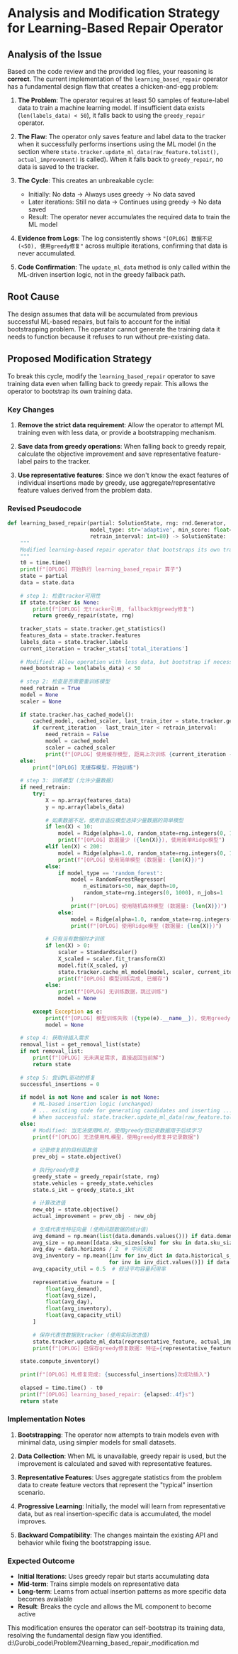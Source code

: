 # Analysis and Modification Strategy for Learning-Based Repair Operator

## Analysis of the Issue

Based on the code review and the provided log files, your reasoning is **correct**. The current implementation of the `learning_based_repair` operator has a fundamental design flaw that creates a chicken-and-egg problem:

1. **The Problem**: The operator requires at least 50 samples of feature-label data to train a machine learning model. If insufficient data exists (`len(labels_data) < 50`), it falls back to using the `greedy_repair` operator.

2. **The Flaw**: The operator only saves feature and label data to the tracker when it successfully performs insertions using the ML model (in the section where `state.tracker.update_ml_data(raw_feature.tolist(), actual_improvement)` is called). When it falls back to `greedy_repair`, no data is saved to the tracker.

3. **The Cycle**: This creates an unbreakable cycle:
   - Initially: No data → Always uses greedy → No data saved
   - Later iterations: Still no data → Continues using greedy → No data saved
   - Result: The operator never accumulates the required data to train the ML model

4. **Evidence from Logs**: The log consistently shows `"[OPLOG] 数据不足 (<50), 使用greedy修复"` across multiple iterations, confirming that data is never accumulated.

5. **Code Confirmation**: The `update_ml_data` method is only called within the ML-driven insertion logic, not in the greedy fallback path.

## Root Cause

The design assumes that data will be accumulated from previous successful ML-based repairs, but fails to account for the initial bootstrapping problem. The operator cannot generate the training data it needs to function because it refuses to run without pre-existing data.

## Proposed Modification Strategy

To break this cycle, modify the `learning_based_repair` operator to save training data even when falling back to greedy repair. This allows the operator to bootstrap its own training data.

### Key Changes

1. **Remove the strict data requirement**: Allow the operator to attempt ML training even with less data, or provide a bootstrapping mechanism.

2. **Save data from greedy operations**: When falling back to greedy repair, calculate the objective improvement and save representative feature-label pairs to the tracker.

3. **Use representative features**: Since we don't know the exact features of individual insertions made by greedy, use aggregate/representative feature values derived from the problem data.

### Revised Pseudocode

```python
def learning_based_repair(partial: SolutionState, rng: rnd.Generator,
                          model_type: str='adaptive', min_score: float=0.4,
                          retrain_interval: int=80) -> SolutionState:
    """
    Modified learning-based repair operator that bootstraps its own training data
    """
    t0 = time.time()
    print(f"[OPLOG] 开始执行 learning_based_repair 算子")
    state = partial
    data = state.data
    
    # step 1: 检查tracker可用性
    if state.tracker is None:
        print(f"[OPLOG] 无tracker引用, fallback到greedy修复")
        return greedy_repair(state, rng)
    
    tracker_stats = state.tracker.get_statistics()
    features_data = state.tracker.features
    labels_data = state.tracker.labels
    current_iteration = tracker_stats['total_iterations']
    
    # Modified: Allow operation with less data, but bootstrap if necessary
    need_bootstrap = len(labels_data) < 50
    
    # step 2: 检查是否需要重训练模型
    need_retrain = True
    model = None
    scaler = None
    
    if state.tracker.has_cached_model():
        cached_model, cached_scaler, last_train_iter = state.tracker.get_cached_model()
        if current_iteration - last_train_iter < retrain_interval:
            need_retrain = False
            model = cached_model
            scaler = cached_scaler
            print(f"[OPLOG] 使用缓存模型, 距离上次训练 {current_iteration - last_train_iter} 迭代")
    else:
        print("[OPLOG] 无缓存模型，开始训练")
    
    # step 3: 训练模型 (允许少量数据)
    if need_retrain:
        try:
            X = np.array(features_data)
            y = np.array(labels_data)
            
            # 如果数据不足，使用自适应模型选择少量数据的简单模型
            if len(X) < 10:
                model = Ridge(alpha=1.0, random_state=rng.integers(0, 1000))
                print(f"[OPLOG] 数据量少 ({len(X)}), 使用简单Ridge模型")
            elif len(X) < 200:
                model = Ridge(alpha=1.0, random_state=rng.integers(0, 1000))
                print(f"[OPLOG] 使用简单模型 (数据量: {len(X)})")
            else:
                if model_type == 'random_forest':
                    model = RandomForestRegressor(
                        n_estimators=50, max_depth=10,
                        random_state=rng.integers(0, 1000), n_jobs=1
                    )
                    print(f"[OPLOG] 使用随机森林模型 (数据量: {len(X)})")
                else:
                    model = Ridge(alpha=1.0, random_state=rng.integers(0, 1000))
                    print(f"[OPLOG] 使用Ridge模型 (数据量: {len(X)})")
            
            # 只有当有数据时才训练
            if len(X) > 0:
                scaler = StandardScaler()
                X_scaled = scaler.fit_transform(X)
                model.fit(X_scaled, y)
                state.tracker.cache_ml_model(model, scaler, current_iteration)
                print(f"[OPLOG] 模型训练完成, 已缓存")
            else:
                print(f"[OPLOG] 无训练数据，跳过训练")
                model = None
                
        except Exception as e:
            print(f"[OPLOG] 模型训练失败 ({type(e).__name__}), 使用greedy修复")
            model = None
    
    # step 4: 获取待插入需求
    removal_list = get_removal_list(state)
    if not removal_list:
        print(f"[OPLOG] 无未满足需求, 直接返回当前解")
        return state
    
    # step 5: 尝试ML驱动的修复
    successful_insertions = 0
    
    if model is not None and scaler is not None:
        # ML-based insertion logic (unchanged)
        # ... existing code for generating candidates and inserting ...
        # When successful: state.tracker.update_ml_data(raw_feature.tolist(), actual_improvement)
    else:
        # Modified: 当无法使用ML时，使用greedy但记录数据用于后续学习
        print(f"[OPLOG] 无法使用ML模型，使用greedy修复并记录数据")
        
        # 记录修复前的目标函数值
        prev_obj = state.objective()
        
        # 执行greedy修复
        greedy_state = greedy_repair(state, rng)
        state.vehicles = greedy_state.vehicles
        state.s_ikt = greedy_state.s_ikt
        
        # 计算改进值
        new_obj = state.objective()
        actual_improvement = prev_obj - new_obj
        
        # 生成代表性特征向量 (使用问题数据的统计值)
        avg_demand = np.mean(list(data.demands.values())) if data.demands else 0
        avg_size = np.mean([data.sku_sizes[sku] for sku in data.sku_sizes]) if data.sku_sizes else 0
        avg_day = data.horizons / 2  # 中间天数
        avg_inventory = np.mean([inv for inv_dict in data.historical_s_ikt.values() 
                                for inv in inv_dict.values()]) if data.historical_s_ikt else 0
        avg_capacity_util = 0.5  # 假设平均容量利用率
        
        representative_feature = [
            float(avg_demand),
            float(avg_size), 
            float(avg_day),
            float(avg_inventory),
            float(avg_capacity_util)
        ]
        
        # 保存代表性数据到tracker (使用实际改进值)
        state.tracker.update_ml_data(representative_feature, actual_improvement)
        print(f"[OPLOG] 已保存greedy修复数据: 特征={representative_feature}, 改进={actual_improvement}")
    
    state.compute_inventory()
    
    print(f"[OPLOG] ML修复完成: {successful_insertions}次成功插入")
    
    elapsed = time.time() - t0
    print(f"[OPLOG] learning_based_repair: {elapsed:.4f}s")
    return state
```

### Implementation Notes

1. **Bootstrapping**: The operator now attempts to train models even with minimal data, using simpler models for small datasets.

2. **Data Collection**: When ML is unavailable, greedy repair is used, but the improvement is calculated and saved with representative features.

3. **Representative Features**: Uses aggregate statistics from the problem data to create feature vectors that represent the "typical" insertion scenario.

4. **Progressive Learning**: Initially, the model will learn from representative data, but as real insertion-specific data is accumulated, the model improves.

5. **Backward Compatibility**: The changes maintain the existing API and behavior while fixing the bootstrapping issue.

### Expected Outcome

- **Initial Iterations**: Uses greedy repair but starts accumulating data
- **Mid-term**: Trains simple models on representative data
- **Long-term**: Learns from actual insertion patterns as more specific data becomes available
- **Result**: Breaks the cycle and allows the ML component to become active

This modification ensures the operator can self-bootstrap its training data, resolving the fundamental design flaw you identified.</content>
<parameter name="filePath">d:\Gurobi_code\Problem2\learning_based_repair_modification.md